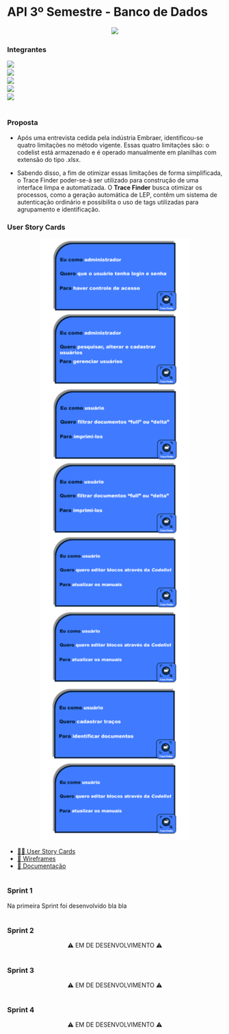 # API 3º Semestre - Banco de Dados

<center> <img src="https://user-images.githubusercontent.com/18652465/111547833-88631a00-8758-11eb-863c-ccf1e6e93f39.png"> </center>

### Integrantes
<a  href="https://www.linkedin.com/in/rodrigo-am%C3%A2ncio-do-prado-ten%C3%B3rio-a56641174"> <img src="https://img.shields.io/badge/Rodrigo%20Amancio%20--%20Scrum%20Master-Linkedin-blue"></a> <br>
<a href="https://www.linkedin.com/in/luisaugustosb"> <img src="https://img.shields.io/badge/Lu%C3%ADs%20Augusto%20--%20Product%20Owner-Linkedin-blue"></a> <br>
<a href="https://www.linkedin.com/in/bahij-noureddine-941b681b7/"> <img src= "https://img.shields.io/badge/Bahij%20Noureddine-Linkedin-blue"></a> <br>
<a href="https://www.linkedin.com/in/mateus-senne-172905149"> <img src= "https://img.shields.io/badge/Mateus%20Senne-Linkedin-blue"></a> <br>
<a href="https://www.linkedin.com/in/maxx-barcelos-aaa106b2"> <img src= "https://img.shields.io/badge/Maximiles%20Barcelos-Linkedin-blue"></a> <br>

<h1></h1> 

### Proposta
 - Após uma entrevista cedida pela indústria Embraer, identificou-se quatro limitações no método vigente. Essas quatro limitações são: o codelist está armazenado e é operado manualmente em planilhas com extensão do tipo .xlsx.

- Sabendo disso, a fim de otimizar essas limitações de forma simplificada, o Trace Finder poder-se-á ser utilizado para construção de uma interface limpa e automatizada. O **Trace Finder** busca otimizar os processos, como a geração automática de LEP, contêm um sistema de autenticação ordinário e possibilita o uso de tags utilizadas para agrupamento e identificação.

### User Story Cards

<center>  <img src="https://github.com/MaXximiles/API-3SEM/blob/main/User%20Story%20Cards/StoryFull.png?raw=true" width="350"> </center>

 - [👨‍💻 User Story Cards](https://github.com/MaXximiles/API-3SEM/tree/main/Documenta%C3%A7%C3%A3o)
- [📏 Wireframes](https://github.com/MaXximiles/API-3SEM/tree/main/Documenta%C3%A7%C3%A3o)
- [📃 Documentação](https://github.com/MaXximiles/API-3SEM/tree/main/Documenta%C3%A7%C3%A3o)
<h1> </h1>

### Sprint 1
Na primeira Sprint foi desenvolvido bla bla

<h1> </h1>

### Sprint 2
<center> ⚠ EM DE DESENVOLVIMENTO ⚠ </center>
<h1> </h1>

### Sprint 3

<center> ⚠ EM DE DESENVOLVIMENTO ⚠ </center>
<h1> </h1>

### Sprint 4

<center> ⚠ EM DE DESENVOLVIMENTO ⚠ </center>
<h1> </h1>

